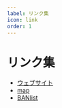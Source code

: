 ```yaml
---
label: リンク集
icon: link
order: 1
---
```


# リンク集

- [ウェブサイト](https://www.fukumaisaba.net)
- [map](https://map.fukumaisaba.net)
- [BANlist](https://banlist.fukumaisaba.net)